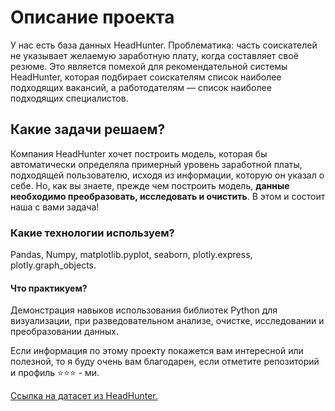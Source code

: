 # Описание проекта
У нас есть база данных HeadHunter. Проблематика: часть соискателей не указывает желаемую заработную плату, когда составляет своё резюме. Это является помехой для рекомендательной системы HeadHunter, которая подбирает соискателям список наиболее подходящих вакансий, а работодателям — список наиболее подходящих специалистов.

## Какие задачи решаем?

Компания HeadHunter хочет построить модель, которая бы автоматически определяла примерный уровень заработной платы, подходящей пользователю, исходя из информации, которую он указал о себе. Но, как вы знаете, прежде чем построить модель, **данные необходимо преобразовать, исследовать и очистить**. В этом и состоит наша с вами задача!

### Какие технологии используем?
Pandas, Numpy, matplotlib.pyplot, seaborn, plotly.express, plotly.graph_objects.

#### Что практикуем?
Демонстрация навыков использования библиотек Python для визуализации, при разведовательном анализе, очистке, исследовании  и преобразовании данных.

Если информация по этому проекту покажется вам интересной или полезной, то я буду очень вам благодарен, если отметите репозиторий и профиль ⭐️⭐️⭐️ - ми.

[Ссылка на датасет из HeadHunter.](https://drive.google.com/drive/folders/1qDHOahChhhCZhrQY5WmLJMaBOrF5IRjx)